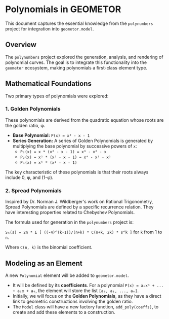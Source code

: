 # Polynomials in GEOMETOR

This document captures the essential knowledge from the `polynumbers` project for integration into `geometor.model`.

## Overview

The `polynumbers` project explored the generation, analysis, and rendering of polynomial curves. The goal is to integrate this functionality into the `geometor` ecosystem, making polynomials a first-class element type.

## Mathematical Foundations

Two primary types of polynomials were explored:

### 1. Golden Polynomials

These polynomials are derived from the quadratic equation whose roots are the golden ratio, φ.

-   **Base Polynomial:** `P(x) = x² - x - 1`
-   **Series Generation:** A series of Golden Polynomials is generated by multiplying the base polynomial by successive powers of `x`:
    -   `P₁(x) = x * (x² - x - 1) = x³ - x² - x`
    -   `P₂(x) = x² * (x² - x - 1) = x⁴ - x³ - x²`
    -   `Pₙ(x) = xⁿ * (x² - x - 1)`

The key characteristic of these polynomials is that their roots always include 0, φ, and (1-φ).

### 2. Spread Polynomials

Inspired by Dr. Norman J. Wildberger's work on Rational Trigonometry, Spread Polynomials are defined by a specific recurrence relation. They have interesting properties related to Chebyshev Polynomials.

The formula used for generation in the `polynumbers` project is:

`Sₙ(s) = 2n * Σ [ ((-4)^(k-1))/(n+k) * C(n+k, 2k) * s^k ]` for `k` from 1 to `n`.

Where `C(n, k)` is the binomial coefficient.

## Modeling as an Element

A new `Polynomial` element will be added to `geometor.model`.

-   It will be defined by its **coefficients**. For a polynomial `P(x) = aₙxⁿ + ... + a₁x + a₀`, the element will store the list `[a₀, a₁, ..., aₙ]`.
-   Initially, we will focus on the **Golden Polynomials**, as they have a direct link to geometric constructions involving the golden ratio.
-   The `Model` class will have a new factory function, `add_poly(coeffs)`, to create and add these elements to a construction.
